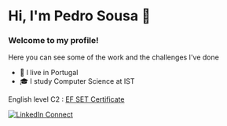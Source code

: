 # Hi, I'm Pedro Sousa 👋

### Welcome to my profile!

Here you can see some of the work and the challenges I've done

- 📍 I live in Portugal
- 🎓 I study Computer Science at IST

English level C2 :
[EF SET Certificate](https://www.efset.org/cert/ixmbzF)

[![LinkedIn Connect](https://img.shields.io/badge/LinkedIn-Connect-blue)](https://www.linkedin.com/in/pedro-sousa-077372277/)
